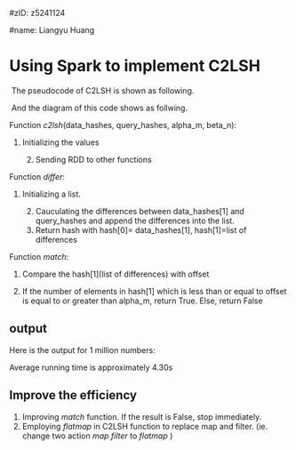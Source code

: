 #zID: z5241124

#name: Liangyu Huang

# Using Spark to implement C2LSH

​	The pseudocode of C2LSH is shown as following.

​	And the diagram of this code shows as follwing.

Function *c2lsh*(data_hashes, query_hashes, alpha_m, beta_n):

1. Initializing the values

	2. Sending RDD to other functions

Function *differ*:

1. Initializing a list.

	2. Cauculating the differences between  data_hashes[1] and query_hashes and append the differences into the list.
 	3. Return hash with hash[0]= data_hashes[1], hash[1]=list of differences

Function *match*:

1. Compare the hash[1]\(list of differences) with offset

2. If the number of elements in hash[1] which is less than or equal to offset is equal to or greater than alpha_m, return True. Else, return False

## output

Here is the output for 1 million numbers:

Average running time is approximately 4.30s

## Improve the efficiency

1. Improving *match* function. If the result is False, stop immediately.
2. Employing *flatmap* in C2LSH function to replace map and filter. (ie. change two action *map filter* to *flatmap* )







